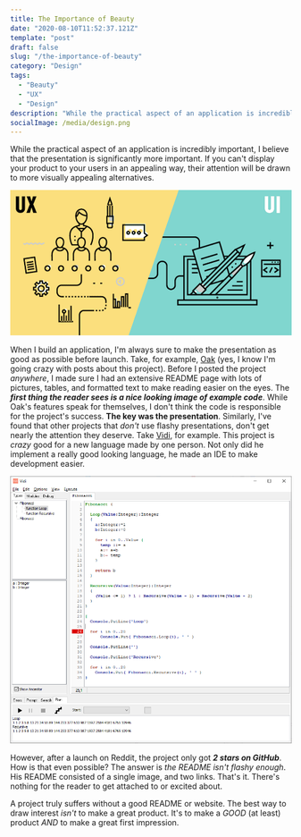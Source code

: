 ```yaml
---
title: The Importance of Beauty
date: "2020-08-10T11:52:37.121Z"
template: "post"
draft: false
slug: "/the-importance-of-beauty"
category: "Design"
tags:
  - "Beauty"
  - "UX"
  - "Design"
description: "While the practical aspect of an application is incredibly important, I believe that the presentation is significantly more important."
socialImage: /media/design.png
---
```


While the practical aspect of an application is incredibly important, I believe that the presentation is significantly more important. If you can't display your product to your users in an appealing way, their attention will be drawn to more visually appealing alternatives.

![Design](./media/design.png)

When I build an application, I'm always sure to make the presentation as good as possible before launch. Take, for example, [Oak](https://github.com/adam-mcdaniel/oakc) (yes, I know I'm going crazy with posts about this project). Before I posted the project _anywhere_, I made sure I had an extensive README page with lots of pictures, tables, and formatted text to make reading easier on the eyes. The **_first thing the reader sees is a nice looking image of example code_**. While Oak's features speak for themselves, I don't think the code is responsible for the project's success. **The key was the presentation**. Similarly, I've found that other projects that _don't_ use flashy presentations, don't get nearly the attention they deserve. Take [Vidi](https://github.com/davidberneda/Vidi), for example. This project is _crazy_ good for a new language made by one person. Not only did he implement a really good looking language, he made an IDE to make development easier.

![Vidi](./media/vidi.png)

However, after a launch on Reddit, the project only got _**2 stars on GitHub**_. How is that even possible? The answer is _the README isn't flashy enough_. His README consisted of a single image, and two links. That's it. There's nothing for the reader to get attached to or excited about.

A project truly suffers without a good README or website. The best way to draw interest _isn't_ to make a great product. It's to make a _GOOD_ (at least) product _AND_ to make a great first impression.